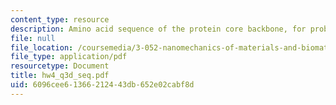```yaml
---
content_type: resource
description: Amino acid sequence of the protein core backbone, for problem 3d.
file: null
file_location: /coursemedia/3-052-nanomechanics-of-materials-and-biomaterials-spring-2007/6096cee61366212443db652e02cabf8d_hw4_q3d_seq.pdf
file_type: application/pdf
resourcetype: Document
title: hw4_q3d_seq.pdf
uid: 6096cee6-1366-2124-43db-652e02cabf8d
---
```

